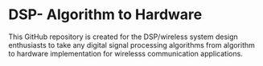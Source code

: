# DSP- Algorithm to Hardware
This GitHub repository is created for the DSP/wireless system design enthusiasts to take any digital signal processing algorithms from algorithm to hardware implementation for wirelesss communication applications.
